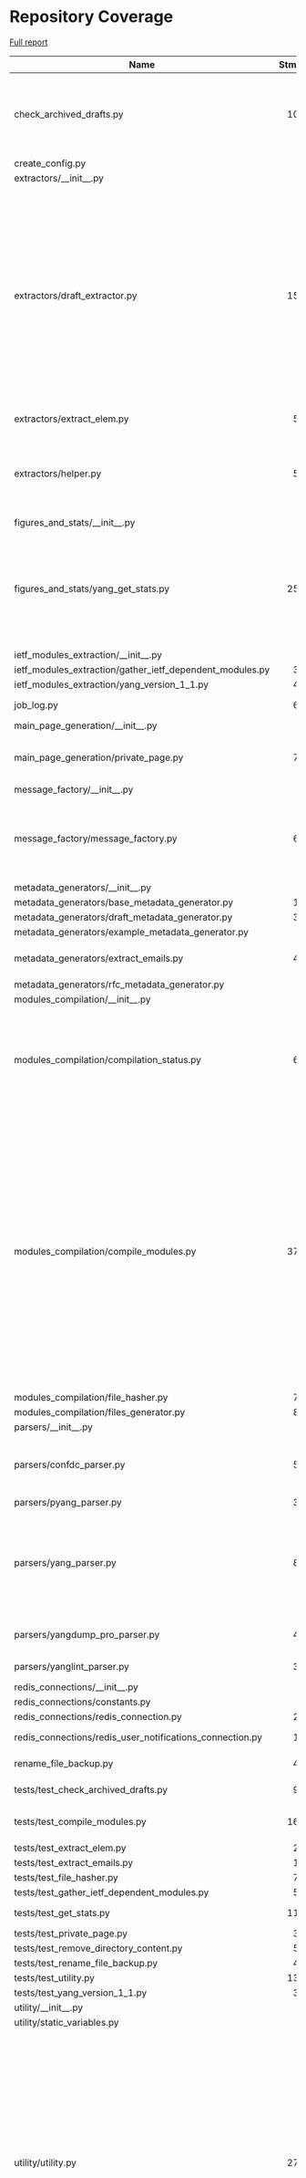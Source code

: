 # Repository Coverage

[Full report](https://htmlpreview.github.io/?https://github.com/YangCatalog/module-compilation/blob/python-coverage-comment-action-data/htmlcov/index.html)

| Name                                                          |    Stmts |     Miss |   Cover |   Missing |
|-------------------------------------------------------------- | -------: | -------: | ------: | --------: |
| check\_archived\_drafts.py                                    |      108 |        9 |     92% |121-122, 126-127, 162-165, 169 |
| create\_config.py                                             |        6 |        0 |    100% |           |
| extractors/\_\_init\_\_.py                                    |        0 |        0 |    100% |           |
| extractors/draft\_extractor.py                                |      158 |       51 |     68% |71-73, 91-92, 116-117, 120, 124, 129, 133-152, 160-161, 164, 169, 221-227, 231-244, 247-252 |
| extractors/extract\_elem.py                                   |       57 |       13 |     77% | 40, 86-97 |
| extractors/helper.py                                          |       52 |       29 |     44% |40, 48, 64-84, 97-98, 100-101, 103-104 |
| figures\_and\_stats/\_\_init\_\_.py                           |        0 |        0 |    100% |           |
| figures\_and\_stats/yang\_get\_stats.py                       |      254 |       18 |     93% |122, 134, 150-151, 333-337, 395-397, 422-432 |
| ietf\_modules\_extraction/\_\_init\_\_.py                     |        0 |        0 |    100% |           |
| ietf\_modules\_extraction/gather\_ietf\_dependent\_modules.py |       38 |        7 |     82% |     64-70 |
| ietf\_modules\_extraction/yang\_version\_1\_1.py              |       45 |       11 |     76% |     69-92 |
| job\_log.py                                                   |       63 |       14 |     78% |   104-124 |
| main\_page\_generation/\_\_init\_\_.py                        |        0 |        0 |    100% |           |
| main\_page\_generation/private\_page.py                       |       72 |       34 |     53% |89-90, 94-182, 186 |
| message\_factory/\_\_init\_\_.py                              |        0 |        0 |    100% |           |
| message\_factory/message\_factory.py                          |       67 |       49 |     27% |41-52, 57-58, 61-75, 84-108, 123-137 |
| metadata\_generators/\_\_init\_\_.py                          |        4 |        0 |    100% |           |
| metadata\_generators/base\_metadata\_generator.py             |       17 |        1 |     94% |        14 |
| metadata\_generators/draft\_metadata\_generator.py            |       32 |        0 |    100% |           |
| metadata\_generators/example\_metadata\_generator.py          |        6 |        0 |    100% |           |
| metadata\_generators/extract\_emails.py                       |       49 |       16 |     67% |59, 64, 75, 86-103 |
| metadata\_generators/rfc\_metadata\_generator.py              |        7 |        0 |    100% |           |
| modules\_compilation/\_\_init\_\_.py                          |        0 |        0 |    100% |           |
| modules\_compilation/compilation\_status.py                   |       67 |       19 |     72% |24, 26, 28, 36, 43, 45, 51, 60-63, 67, 69, 78, 80, 82, 91, 97, 99, 101 |
| modules\_compilation/compile\_modules.py                      |      379 |       49 |     87% |156-157, 159-160, 165-166, 174, 212, 240-243, 272-277, 282-287, 298-299, 327-332, 413, 498, 561, 631-720, 724 |
| modules\_compilation/file\_hasher.py                          |       71 |        0 |    100% |           |
| modules\_compilation/files\_generator.py                      |       83 |        1 |     99% |       176 |
| parsers/\_\_init\_\_.py                                       |        0 |        0 |    100% |           |
| parsers/confdc\_parser.py                                     |       51 |       15 |     71% |60-63, 76-78, 89-92, 104-109 |
| parsers/pyang\_parser.py                                      |       33 |        0 |    100% |           |
| parsers/yang\_parser.py                                       |       85 |       29 |     66% |82, 90-98, 160-161, 165-168, 175-188, 228 |
| parsers/yangdump\_pro\_parser.py                              |       40 |        6 |     85% |64, 79-80, 82-84 |
| parsers/yanglint\_parser.py                                   |       34 |        3 |     91% | 59, 73-74 |
| redis\_connections/\_\_init\_\_.py                            |        0 |        0 |    100% |           |
| redis\_connections/constants.py                               |        5 |        0 |    100% |           |
| redis\_connections/redis\_connection.py                       |       28 |        1 |     96% |        54 |
| redis\_connections/redis\_user\_notifications\_connection.py  |       13 |        5 |     62% | 17-24, 27 |
| rename\_file\_backup.py                                       |       47 |       10 |     79% | 68, 79-93 |
| tests/test\_check\_archived\_drafts.py                        |       92 |        3 |     97% |87-88, 188 |
| tests/test\_compile\_modules.py                               |      165 |        3 |     98% |73, 191, 232 |
| tests/test\_extract\_elem.py                                  |       29 |        1 |     97% |        89 |
| tests/test\_extract\_emails.py                                |       19 |        1 |     95% |        42 |
| tests/test\_file\_hasher.py                                   |       71 |        1 |     99% |        58 |
| tests/test\_gather\_ietf\_dependent\_modules.py               |       52 |        1 |     98% |        84 |
| tests/test\_get\_stats.py                                     |      110 |        3 |     97% |78-79, 219 |
| tests/test\_private\_page.py                                  |       30 |        0 |    100% |           |
| tests/test\_remove\_directory\_content.py                     |       53 |        1 |     98% |        93 |
| tests/test\_rename\_file\_backup.py                           |       49 |        1 |     98% |        92 |
| tests/test\_utility.py                                        |      135 |        0 |    100% |           |
| tests/test\_yang\_version\_1\_1.py                            |       37 |        1 |     97% |        67 |
| utility/\_\_init\_\_.py                                       |        0 |        0 |    100% |           |
| utility/static\_variables.py                                  |        3 |        0 |    100% |           |
| utility/utility.py                                            |      271 |       37 |     86% |112, 192, 194, 197-199, 216-217, 222-224, 227, 261, 269-272, 277, 294, 299-300, 308, 310-321, 382-384, 393 |
| versions.py                                                   |       28 |        0 |    100% |           |
|                                                     **TOTAL** | **3115** |  **443** | **86%** |           |


## Setup coverage badge

Below are examples of the badges you can use in your main branch `README` file.

### Direct image

[![Coverage badge](https://raw.githubusercontent.com/YangCatalog/module-compilation/python-coverage-comment-action-data/badge.svg)](https://htmlpreview.github.io/?https://github.com/YangCatalog/module-compilation/blob/python-coverage-comment-action-data/htmlcov/index.html)

This is the one to use if your repository is private or if you don't want to customize anything.

### [Shields.io](https://shields.io) Json Endpoint

[![Coverage badge](https://img.shields.io/endpoint?url=https://raw.githubusercontent.com/YangCatalog/module-compilation/python-coverage-comment-action-data/endpoint.json)](https://htmlpreview.github.io/?https://github.com/YangCatalog/module-compilation/blob/python-coverage-comment-action-data/htmlcov/index.html)

Using this one will allow you to [customize](https://shields.io/endpoint) the look of your badge.
It won't work with private repositories. It won't be refreshed more than once per five minutes.

### [Shields.io](https://shields.io) Dynamic Badge

[![Coverage badge](https://img.shields.io/badge/dynamic/json?color=brightgreen&label=coverage&query=%24.message&url=https%3A%2F%2Fraw.githubusercontent.com%2FYangCatalog%2Fmodule-compilation%2Fpython-coverage-comment-action-data%2Fendpoint.json)](https://htmlpreview.github.io/?https://github.com/YangCatalog/module-compilation/blob/python-coverage-comment-action-data/htmlcov/index.html)

This one will always be the same color. It won't work for private repos. I'm not even sure why we included it.

## What is that?

This branch is part of the
[python-coverage-comment-action](https://github.com/marketplace/actions/python-coverage-comment)
GitHub Action. All the files in this branch are automatically generated and may be
overwritten at any moment.